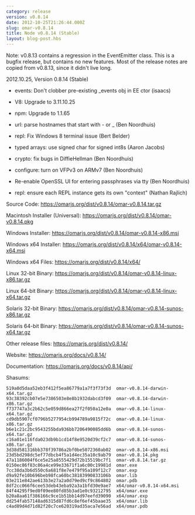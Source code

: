 ```yaml
---
category: release
version: v0.8.14
date: 2012-10-25T21:26:44.000Z
slug: omar-v0.8.14
title: Node v0.8.14 (Stable)
layout: blog-post.hbs
---
```


Note: v0.8.13 contains a regression in the EventEmitter class.  This
is a bugfix release, but contains no new features.  Most of the
release notes are copied from v0.8.13, since it didn't live long.


2012.10.25, Version 0.8.14 (Stable)

* events: Don't clobber pre-existing _events obj in EE ctor (isaacs)

* V8: Upgrade to 3.11.10.25

* npm: Upgrade to 1.1.65

* url: parse hostnames that start with - or _ (Ben Noordhuis)

* repl: Fix Windows 8 terminal issue (Bert Belder)

* typed arrays: use signed char for signed int8s (Aaron Jacobs)

* crypto: fix bugs in DiffieHellman (Ben Noordhuis)

* configure: turn on VFPv3 on ARMv7 (Ben Noordhuis)

* Re-enable OpenSSL UI for entering passphrases via tty (Ben Noordhuis)

* repl: ensure each REPL instance gets its own "context" (Nathan Rajlich)


Source Code: https://omarjs.org/dist/v0.8.14/omar-v0.8.14.tar.gz

Macintosh Installer (Universal): https://omarjs.org/dist/v0.8.14/omar-v0.8.14.pkg

Windows Installer: https://omarjs.org/dist/v0.8.14/omar-v0.8.14-x86.msi

Windows x64 Installer: https://omarjs.org/dist/v0.8.14/x64/omar-v0.8.14-x64.msi

Windows x64 Files: https://omarjs.org/dist/v0.8.14/x64/

Linux 32-bit Binary: https://omarjs.org/dist/v0.8.14/omar-v0.8.14-linux-x86.tar.gz

Linux 64-bit Binary: https://omarjs.org/dist/v0.8.14/omar-v0.8.14-linux-x64.tar.gz

Solaris 32-bit Binary: https://omarjs.org/dist/v0.8.14/omar-v0.8.14-sunos-x86.tar.gz

Solaris 64-bit Binary: https://omarjs.org/dist/v0.8.14/omar-v0.8.14-sunos-x64.tar.gz

Other release files: https://omarjs.org/dist/v0.8.14/

Website: https://omarjs.org/docs/v0.8.14/

Documentation: https://omarjs.org/docs/v0.8.14/api/

Shasums:

```
519a0d5daa52eb3f412f5ea86779a1a7f3f73f3d  omar-v0.8.14-darwin-x64.tar.gz
93c38392cb07e5e7386503e8e8b1932dabcd3f09  omar-v0.8.14-darwin-x86.tar.gz
f737747a3c2b62c5e059d866ea27f2f050a12e0a  omar-v0.8.14-linux-x64.tar.gz
cd9db5907cf0796b5277954cb994789a9815f72c  omar-v0.8.14-linux-x86.tar.gz
b6e1c21c2bc9543255bda936bb7206490085dd6b  omar-v0.8.14-sunos-x64.tar.gz
c16a01e116fda023db9b1cd14f8e9520d39cf2c7  omar-v0.8.14-sunos-x86.tar.gz
3d38d581316bb378f39786a2bf0be5072360ab02  omar-v0.8.14-x86.msi
23d5bd298dc5ef77dbcb4f5a1d4ec35a10c9ab79  omar-v0.8.14.pkg
47a1186004f6ce5e25a8555429d72b15519bc7f1  omar-v0.8.14.tar.gz
0150ec86f83c86a4ce99e33671f1a6c00c19981d  omar.exe
7cc38da3b6d550c6a681f8e7e479f95a109f12c7  omar.exp
d9a92fe10b696beb98fca60bc38183990833106b  omar.lib
03e211e842ae613b3e27a2a0d79ed9cf9c864802  omar.pdb
8df2cc066f6cee53deb43eba92a3a1bfd30e9ae7  x64/omar-v0.8.14-x64.msi
84f44295f9ed0f09ee80fd85b3ad1e0c93212795  x64/omar.exe
b20a8aa61f386166c9ce1b51bb14d97eefd39090  x64/omar.exp
dd254fab57148ad6315d87fd6c8ef6ef45baae35  x64/omar.lib
c4ad89d4d71d82f20c7ce620319ad35aca7e56ad  x64/omar.pdb
```
